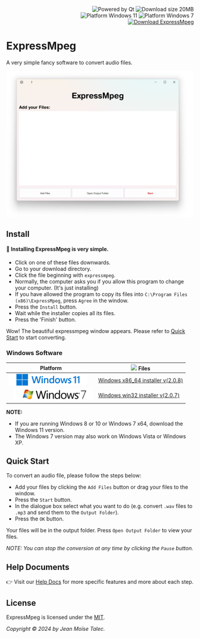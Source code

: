 <p align="right"> 
  <img src="https://img.shields.io/badge/Uses%20Qt-gray?logo=Qt&logoColor=green" alt="Powered by Qt"/> 
  <img src="https://img.shields.io/badge/Download%20size-89MB-green" alt="Download size 20MB"/> 
   <br> 
  <img src="https://img.shields.io/badge/Platform-Windows%207-green?logo=windows%20xp&logoColor=9ac342" alt="Platform Windows 11"/> 
  <img src="https://img.shields.io/badge/Platform-Windows%2011-blue?logo=windows%2011&logoColor=40c7ff" alt="Platform Windows 7"/>   
  <br>
  <a href='https://expressmpeg.en.uptodown.com/windows' title='UpToDown' ><img src='https://stc.utdstc.com/img/mediakit/imagotipo2.png' alt='Download ExpressMpeg' width=140></a>
</p> 


# ExpressMpeg 

A very simple fancy software to convert audio files. 

![Cover](./main-window.png) 

## Install 

#### 💾 Installing ExpressMpeg is very simple.<br> 

- Click on one of these files downwards.
- Go to your download directory. 
- Click the file beginning with `expressmpeg`. 
- Normally, the computer asks you if you allow this program to change your computer. (It's just installing) 
- If you have allowed the program to copy its files into `C:\Program Files (x86)\ExpressMpeg`, press `Agree` in the window. 
- Press the `Install` button. 
- Wait while the installer copies all its files. 
- Press the 'Finish' button. 

Wow! The beautiful expressmpeg window appears. Please refer to [Quick Start](#quick-start) to start converting. 

### Windows Software 

|Platform | <img width=16 src="https://www.svgrepo.com/download/138917/download.svg"> Files | 
|-------- | ------ | 
| <img src="./windows-11.png" height=32 align="justify"> | [Windows x86_64 installer v(2.0.8)](https://www.vizysound.com/ExpressMpeg/installers/expressmpeg_x86_64_v_(2.0.8).exe)  | 
| <img style="margin-left:12px" src="./windows-7.png" height=32 align="justify">|[Windows win32 installer v(2.0.7)](https://www.vizysound.com/ExpressMpeg/installers/expressmpeg_win32_v_(2.0.7).exe)| 

**NOTE:** 
- If you are running Windows 8 or 10 or Windows 7 x64, download the Windows 11 version. 
- The Windows 7 version may also work on Windows Vista or Windows XP. 

## Quick Start 

To convert an audio file, please follow the steps below: 
- Add your files by clicking the `Add Files` button or drag your files to the window. 
- Press the `Start` button. 
- In the dialogue box select what you want to do (e.g. convert `.wav` files to `.mp3` and send them to the `Output Folder`). 
- Press the `OK` button. 

Your files will be in the output folder. Press `Open Output Folder` to view your files. 

*NOTE: You can stop the conversion at any time by clicking the `Pause` button.*

## Help Documents

👉 Visit our [Help Docs](./HELP.md) for more specific features and more about each step. 


## License 

ExpressMpeg is licensed under the [MIT](./LICENSE). 

*Copyright © 2024 by Jean Moïse Talec.*

 
